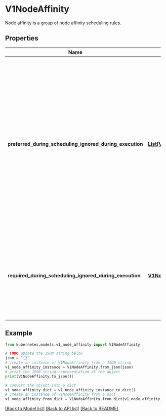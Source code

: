 # V1NodeAffinity

Node affinity is a group of node affinity scheduling rules.

## Properties

Name | Type | Description | Notes
------------ | ------------- | ------------- | -------------
**preferred_during_scheduling_ignored_during_execution** | [**List[V1PreferredSchedulingTerm]**](V1PreferredSchedulingTerm.md) | The scheduler will prefer to schedule pods to nodes that satisfy the affinity expressions specified by this field, but it may choose a node that violates one or more of the expressions. The node that is most preferred is the one with the greatest sum of weights, i.e. for each node that meets all of the scheduling requirements (resource request, requiredDuringScheduling affinity expressions, etc.), compute a sum by iterating through the elements of this field and adding \&quot;weight\&quot; to the sum if the node matches the corresponding matchExpressions; the node(s) with the highest sum are the most preferred. | [optional] 
**required_during_scheduling_ignored_during_execution** | [**V1NodeSelector**](V1NodeSelector.md) | If the affinity requirements specified by this field are not met at scheduling time, the pod will not be scheduled onto the node. If the affinity requirements specified by this field cease to be met at some point during pod execution (e.g. due to an update), the system may or may not try to eventually evict the pod from its node. | [optional] 

## Example

```python
from kubernetes.models.v1_node_affinity import V1NodeAffinity

# TODO update the JSON string below
json = "{}"
# create an instance of V1NodeAffinity from a JSON string
v1_node_affinity_instance = V1NodeAffinity.from_json(json)
# print the JSON string representation of the object
print(V1NodeAffinity.to_json())

# convert the object into a dict
v1_node_affinity_dict = v1_node_affinity_instance.to_dict()
# create an instance of V1NodeAffinity from a dict
v1_node_affinity_from_dict = V1NodeAffinity.from_dict(v1_node_affinity_dict)
```
[[Back to Model list]](../README.md#documentation-for-models) [[Back to API list]](../README.md#documentation-for-api-endpoints) [[Back to README]](../README.md)


